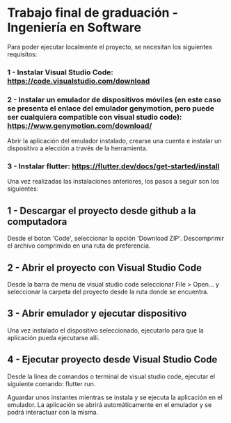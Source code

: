 # Trabajo final de graduación - Ingeniería en Software
Para poder ejecutar localmente el proyecto, se necesitan los siguientes requisitos:
### 1 - Instalar Visual Studio Code: https://code.visualstudio.com/download
### 2 - Instalar un emulador de dispositivos móviles (en este caso se presenta el enlace del emulador genymotion, pero puede ser cualquiera compatible con visual studio code): https://www.genymotion.com/download/
Abrir la aplicación del emulador instalado, crearse una cuenta e instalar un dispositivo a elección a través de la herramienta.
### 3 - Instalar flutter: https://flutter.dev/docs/get-started/install


Una vez realizadas las instalaciones anteriores, los pasos a seguir son los siguientes:

## 1 - Descargar el proyecto desde github a la computadora
Desde el boton 'Code', seleccionar la opción 'Download ZIP'.
Descomprimir el archivo comprimido en una ruta de preferencia.

## 2 - Abrir el proyecto con Visual Studio Code
Desde la barra de menu de visual studio code seleccionar File > Open... y seleccionar la carpeta del proyecto desde la ruta donde se encuentra.

## 3 - Abrir emulador y ejecutar dispositivo
Una vez instalado el dispositivo seleccionado, ejecutarlo para que la aplicación pueda ejecutarse allí.

## 4 - Ejecutar proyecto desde Visual Studio Code
Desde la linea de comandos o terminal de visual studio code, ejecutar el siguiente comando: flutter run.

Aguardar unos instantes mientras se instala y se ejecuta la aplicación en el emulador.
La aplicación se abrirá automáticamente en el emulador y se podrá interactuar con la misma.



